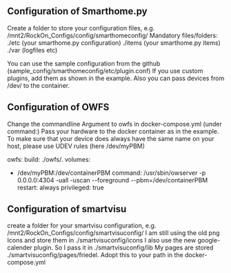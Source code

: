 ## Configuration of Smarthome.py
Create a folder to store your configuration files, e.g. /mnt2/RockOn_Configs/config/smarthomeconfig/
Mandatory files/folders:
./etc  (your smarthome.py configuration)
./items (your smarthome.py items)
./var  (logfiles etc)

You can use the sample configuration from the github (sample_config/smarthomeconfig/etc/plugin.conf)
If you use custom plugins, add them as shown in the example. Also you can pass devices from /dev/ to the container.


## Configuration of OWFS
Change the commandline Argument to owfs in docker-compose.yml (under command:)
Pass your hardware to the docker container as in the example.
To make sure that your device does always have the same name on your host, please use UDEV rules (here /dev/myPBM)

owfs:
 build: ./owfs/.
 volumes:
  - /dev/myPBM:/dev/containerPBM
 command: /usr/sbin/owserver -p 0.0.0.0:4304 -uall -uscan --foreground --pbm=/dev/containerPBM 
 restart: always
 privileged: true
            
            
## Configuration of smartvisu
create a folder for your smartvisu configuration, e.g. /mnt2/RockOn_Configs/config/smartvisuconfig/
I am still using the old png Icons and store them in  ./smartvisuconfig/icons
I also use the new google-calender plugin. So I pass it in ./smartvisuconfig/lib
My pages are stored ./smartvisuconfig/pages/friedel. Adopt this to your path in the docker-compose.yml
            